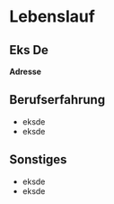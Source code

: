 # Lebenslauf
## Eks De
**Adresse**

## Berufserfahrung
+ eksde
+ eksde

## Sonstiges
+ eksde
+ eksde
